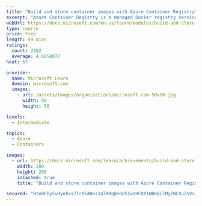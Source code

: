 ```yaml
---
title: "Build and store container images with Azure Container Registry"
excerpt: "Azure Container Registry is a managed Docker registry service based on the open-source Docker Registry 2.0. Container Registry is private, hosted in Azure, and allows you to build, store, and manage images for all types of container deployments. Learn how to build and store container images with Azure Container Registry."
webUrl: https://docs.microsoft.com/en-us/learn/modules/build-and-store-container-images/
type: course
price: Free
length: 49 mins
ratings:
  count: 2182
  average: 4.6054077
heat: 57

provider:
  name: Microsoft Learn
  domain: microsoft.com
  images:
    - url: /assets/images/organizations/microsoft.com-50x50.jpg
      width: 50
      height: 50

levels:
  - Intermediate

topics:
  - Azure
  - Containers

images:
  - url: https://docs.microsoft.com/learn/achievements/build-and-store-container-images-social.png
    width: 200
    height: 200
    isCached: true
    title: "Build and store container images with Azure Container Registry"

secured: "RteBFhy5vHye8xs7lr9EAHns14lKMqQ+OdSIwzHCOX1WBbQLlMgZWCXuZsVsJHQDyjdHoVl0fN/rNG9+BmEXoucLbvyESoFK6NqD7fn1IWyCz99D3wmevzpVet2nlft579GTo2oEJEIQxBiHQBX+ElB1JrSdhxiDsD/TraJlx6Ex+seROlukidsINd7ENKMMrZlBPGPzqtR5IrZ4ZF04n8SaqrdbmB2tkQ2x1PcPYUikDx7q+e2oqv4rvU7YLiyXngags/d5AcHjSnMab9KqchS3BiotyLroUDUC0XNfg8JyAJrvQhft4czEmEqxIbDVA3I36FWj4Tuj8fP02TT7XsILMMlorSYDqbqsGI/HubDqkIseBIQWx6K9Zt7/A5/kSgwuhfNVDqJxXqNTuX0KIA==;Q9DXoPXG1Cmw5CKFK9g4ug=="
---
```



